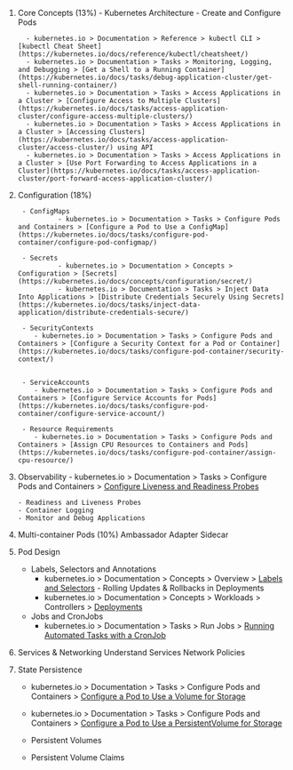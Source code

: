 


1. Core Concepts (13%) 
        - Kubernetes Architecture
        - Create and Configure Pods

         - kubernetes.io > Documentation > Reference > kubectl CLI > [kubectl Cheat Sheet](https://kubernetes.io/docs/reference/kubectl/cheatsheet/)
         - kubernetes.io > Documentation > Tasks > Monitoring, Logging, and Debugging > [Get a Shell to a Running Container](https://kubernetes.io/docs/tasks/debug-application-cluster/get-shell-running-container/)
         - kubernetes.io > Documentation > Tasks > Access Applications in a Cluster > [Configure Access to Multiple Clusters](https://kubernetes.io/docs/tasks/access-application-cluster/configure-access-multiple-clusters/)
         - kubernetes.io > Documentation > Tasks > Access Applications in a Cluster > [Accessing Clusters](https://kubernetes.io/docs/tasks/access-application-cluster/access-cluster/) using API
         - kubernetes.io > Documentation > Tasks > Access Applications in a Cluster > [Use Port Forwarding to Access Applications in a Cluster](https://kubernetes.io/docs/tasks/access-application-cluster/port-forward-access-application-cluster/)




2. Configuration (18%)
        

        - ConfigMaps 
                 - kubernetes.io > Documentation > Tasks > Configure Pods and Containers > [Configure a Pod to Use a ConfigMap](https://kubernetes.io/docs/tasks/configure-pod-container/configure-pod-configmap/)

        - Secrets
                 - kubernetes.io > Documentation > Concepts > Configuration > [Secrets](https://kubernetes.io/docs/concepts/configuration/secret/)
                 - kubernetes.io > Documentation > Tasks > Inject Data Into Applications > [Distribute Credentials Securely Using Secrets](https://kubernetes.io/docs/tasks/inject-data-application/distribute-credentials-secure/)

        - SecurityContexts
           - kubernetes.io > Documentation > Tasks > Configure Pods and Containers > [Configure a Security Context for a Pod or Container](https://kubernetes.io/docs/tasks/configure-pod-container/security-context/)


        - ServiceAccounts
           - kubernetes.io > Documentation > Tasks > Configure Pods and Containers > [Configure Service Accounts for Pods](https://kubernetes.io/docs/tasks/configure-pod-container/configure-service-account/)

        - Resource Requirements
           - kubernetes.io > Documentation > Tasks > Configure Pods and Containers > [Assign CPU Resources to Containers and Pods](https://kubernetes.io/docs/tasks/configure-pod-container/assign-cpu-resource/)


3. Observability
       - kubernetes.io > Documentation > Tasks > Configure Pods and Containers > [Configure Liveness and Readiness Probes](https://kubernetes.io/docs/tasks/configure-pod-container/configure-liveness-readiness-probes/)

       - Readiness and Liveness Probes
       - Container Logging
       - Monitor and Debug Applications
  
4. Multi-container Pods (10%)
        Ambassador
        Adapter
        Sidecar

5. Pod Design
      - Labels, Selectors and Annotations
          - kubernetes.io > Documentation > Concepts > Overview > [Labels and Selectors](https://kubernetes.io/docs/concepts/overview/working-with-objects/labels/#label-selectors)
       - Rolling Updates & Rollbacks in Deployments
          - kubernetes.io > Documentation > Concepts > Workloads > Controllers > [Deployments](https://kubernetes.io/docs/concepts/workloads/controllers/deployment)
      - Jobs and CronJobs
          - kubernetes.io > Documentation > Tasks > Run Jobs > [Running Automated Tasks with a CronJob](https://kubernetes.io/docs/tasks/job/automated-tasks-with-cron-jobs/)



6. Services & Networking
      Understand Services
      Network Policies

7. State Persistence
      - kubernetes.io > Documentation > Tasks > Configure Pods and Containers > [Configure a Pod to Use a Volume for Storage](https://kubernetes.io/docs/tasks/configure-pod-container/configure-volume-storage/)

      - kubernetes.io > Documentation > Tasks > Configure Pods and Containers > [Configure a Pod to Use a PersistentVolume for Storage](https://kubernetes.io/docs/tasks/configure-pod-container/configure-persistent-volume-storage/)

      - Persistent Volumes
      - Persistent Volume Claims
```
